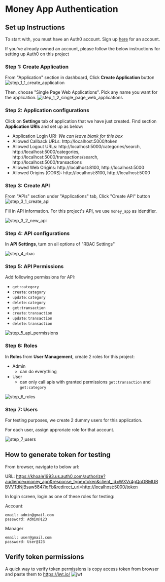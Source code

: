 # Money App Authentication

## Set up Instructions

To start with, you must have an Auth0 account. Sign up [here](https://auth0.com/signup) for an account.

If you've already owned an account, please follow the below instructions for setting up Auth0 on this project

### Step 1: Create Application
From "Application" section in dashboard, Click **Create Application** button
![step_1_1_create_application](images/step_1_1_create_application.png)

Then, choose "Single Page Web Applications". Pick any name you want for the application.
![step_1_2_single_page_web_applications](images/step_1_2_single_page_web_applications.png)

### Step 2: Application configurations
Click on **Settings** tab of application that we have just created. Find section **Application URIs** and set up as below:

- Application Login URI: *We can leave blank for this box*
- Allowed Callback URLs: http://localhost:5000/token
- Allowed Logout URLs: http://localhost:5000/categories/search, http://localhost:5000/categories, http://localhost:5000/transactions/search, http://localhost:5000/transactions
- Allowed Web Origins: http://localhost:8100, http://localhost:5000
- Allowed Origins (CORS): http://localhost:8100, http://localhost:5000

### Step 3: Create API
From "APIs" section under "Applications" tab, Click "Create API" button
![step_3_1_create_api](images/step_3_1_create_api.png)

Fill in API information. For this project's API, we use `money_app` as identifier.

![step_3_2_new_api](images/step_3_2_new_api.png)


### Step 4: API configurations
In **API Settings**, turn on all options of "RBAC Settings"

![step_4_rbac](images/step_4_rbac.png)

### Step 5: API Permissions
Add following permissions for API:
- `get:category`
- `create:category`
- `update:category`
- `delete:category`
- `get:transaction`
- `create:transaction`
- `update:transaction`
- `delete:transaction`


![step_5_api_permissions](images/step_5_api_permissions.png)

### Step 6: Roles
In **Roles** from **User Management**, create 2 roles for this project:
- Admin
    - can do everything
- User
    - can only call apis with granted permissions `get:transaction` and `get:category`

![step_6_roles](images/step_6_roles.png)

### Step 7: Users
For testing purposes, we create 2 dummy users for this application.

For each user, assign approriate role for that account.

![step_7_users](images/step_7_users.png)

## How to generate token for testing
From browser, navigate to below url:

URL: https://khoale1993.us.auth0.com/authorize?audience=money_app&response_type=token&client_id=WXVr4gQqOBMUBBVVTdNjBsaw5847iqFb&redirect_uri=http://localhost:5000/token

In login screen, login as one of these roles for testing:

Account:
```
email: admin@gmail.com
password: Admin@123
```

Manager
```
email: user@gmail.com
password: User@123
```

## Verify token permissions

A quick way to verify token permissions is copy access token from browser and paste them to https://jwt.io/
![jwt](images/jwt.png)
